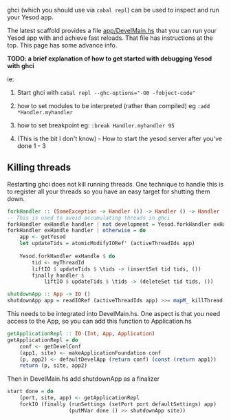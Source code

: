 ghci (which you should use via `cabal repl`) can be used to inspect and run your Yesod app.

The latest scaffold provides a file [app/DevelMain.hs](https://github.com/yesodweb/yesod-scaffold/blob/postgres/app/DevelMain.hs) that you can run your Yesod app with and achieve fast reloads.
That file has instructions at the top. This page has some advance info.

**TODO: a brief explanation of how to get started with debugging Yesod with ghci**

ie: 
1. Start ghci with `cabal repl --ghc-options="-O0 -fobject-code"`

2. how to set modules to be interpreted (rather than compiled) eg `:add *Handler.myhandler`

3. how to set breakpoint eg: `:break Handler.myhandler 95`

4. (This is the bit I don't know) - How to start the yesod server after you've done 1 - 3

## Killing threads

Restarting ghci does not kill running threads. One technique to handle this is to register all your threads so you have an easy target for shutting them down.


``` haskell
forkHandler :: (SomeException -> Handler ()) -> Handler () -> Handler ()
-- This is used to avoid accumulating threads in ghci
forkHandler exHandle handler | not development = Yesod.forkHandler exHandle handler
forkHandler exHandle handler | otherwise = do
    app <- getYesod
    let updateTids = atomicModifyIORef' (activeThreadIds app)
  
    Yesod.forkHandler exHandle $ do
        tid <- myThreadId
        liftIO $ updateTids $ \tids -> (insertSet tid tids, ()) 
        finally handler $
            liftIO $ updateTids $ \tids -> (deleteSet tid tids, ())

shutdownApp :: App -> IO ()
shutdownApp app = readIORef (activeThreadIds app) >>= mapM_ killThread
```

This needs to be integrated into DevelMain.hs.
One aspect is that you need access to the App, so you can add this function to Application.hs

``` haskell
getApplicationRepl :: IO (Int, App, Application)
getApplicationRepl = do
    conf <- getDevelConf
    (app1, site) <- makeApplicationFoundation conf
    (p, app2) <- defaultDevelApp (return conf) (const (return app1))
    return (p, site, app2)
```

Then in DevelMain.hs add shutdownApp as a finalizer

``` haskell
start done = do
    (port, site, app) <- getApplicationRepl
    forkIO (finally (runSettings (setPort port defaultSettings) app)
                    (putMVar done () >> shutdownApp site))
```